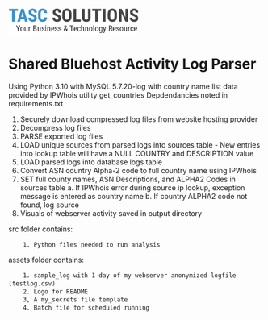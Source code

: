 ![TASCS LOGO](./assets/logo.png)

# Shared Bluehost Activity Log Parser
Using Python 3.10 with MySQL 5.7.20-log with country name list data provided by IPWhois utility get_countries
Depdendancies noted in requirements.txt

1. Securely download compressed log files from website hosting provider
2. Decompress log files 
3. PARSE exported log files
4. LOAD unique sources from parsed logs into sources table
        - New entries into lookup table will have a NULL COUNTRY and DESCRIPTION value
5. LOAD parsed logs into database logs table
6. Convert ASN country Alpha-2 code to full country name using IPWhois 
7. SET full county names, ASN Descriptions, and ALPHA2 Codes in sources table
     a. If IPWhois error during source ip lookup, exception message is entered as country name
     b. If country ALPHA2 code not found, log source
8. Visuals of webserver activity saved in output directory

src folder contains: 

        1. Python files needed to run analysis

assets folder contains:

        1. sample_log with 1 day of my webserver anonymized logfile (testlog.csv)
        2. Logo for README
        3, A my_secrets file template
        4. Batch file for scheduled running
        

